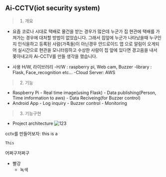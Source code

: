 Ai-CCTV(iot security system)
--------
> 1. 개요
- 요즘 코로나 시대로 택배로 물건을 받는 경우가 많은데 누군가 집 현관에 택배를 가져가는 경우에 대처할 방법이 없었습니다. 그래서 집앞에 누군가 나타났을때 누구인지 인식을하고 등록된 사람(가족들)이 아닌경우 안드로이드 앱 으로 알림이 오게되어 실시간으로 현관을 모니터링하고 수상한 사람이 집 앞에 있다면 경고음을 내서 쫒아내고자 Ai-CCTV를 만들 생각을 했습니다.

- 사용 H/W, 라이브러리
      -H/W : raspberry pi, Web cam, Buzzer
      -library : Flask, Face_recognition etc...
      -Cloud Server: AWS
      
> 2. 기능
- Raspberry Pi
      - Real time image(using Flask)
      - Data publishing(Person, Time imformation to aws)
      - Data Reciveing(for Buzzer control) 
- Android App
      - Log inquiry
      - Buzzer control
      - Monitoring

> 3. 기능구현
- Project architecture
![123](https://user-images.githubusercontent.com/68410186/101429729-f8d2f180-3946-11eb-9123-bfa221512081.png)

cctv를 만들어보자:
this is a
 


    This
 
  어쩌구저쩌구
* 빨강
  * 녹색
  

